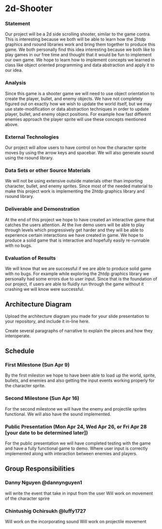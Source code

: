 # 2d-Shooter 

### Statement 
Our project will be a 2d side scrolling shooter, similar to the game contra. This is interesting because we both will be
able to learn how the 2htdp graphics and rsound libraries work and bring them together to produce this game. We both personally
find this idea interesting because we both like to play games in our free time and thought that it would be fun to implement our
own game. We hope to learn how to implement concepts we learned in class like object oriented programming and data abstraction
and apply it to our idea.

### Analysis
Since this game is a shooter game we will need to use object orientation to create the player, bullet, and enemy objects. We have not
completely figured out on exactly how we wish to update the world itself, but we may use state-modification or data abstraction techniques
in order to update player, bullet, and enemy object positions. For example how fast different enemies approach the player sprite will
use these concepts mentioned above.

### External Technologies
Our project will allow users to have control on how the character sprite moves by using the arrow keys and spacebar. We will also 
generate sound using the rsound library.

### Data Sets or other Source Materials
We will not be using extensive outside materials other than importing character, bullet, and enemy sprites. Since most of the needed material
to make this project work is implementing the 2htdp graphics library and rsound library.

### Deliverable and Demonstration
At the end of this project we hope to have created an interactive game that catches the users attention. At the live demo users will be able
to play through levels which progressively get harder and they will be able to experience certain interactions we have created in game. We hope 
to produce a solid game that is interactive and hopefully easily re-runnable with no bugs.

### Evaluation of Results 
We will know that we are successful if we are able to produce solid game with no bugs. For example while exploring the 2htdp graphics
library we personally had some errors due to user input. Since that is the foundation of our project, if users are able to fluidly run through
the game without it crashing we will know were successful.

## Architecture Diagram
Upload the architecture diagram you made for your slide presentation to your repository, and include it in-line here.

Create several paragraphs of narrative to explain the pieces and how they interoperate.

## Schedule
### First Milestone (Sun Apr 9)
By the first mileston we hope to have been able to load up the world, sprite, bullets, and enemies and also getting the input 
events working properly for the character sprite.

### Second Milestone (Sun Apr 16)
For the second milestone we will have the enemy and projectile sprites functional. We will also have the sound implemented.

### Public Presentation (Mon Apr 24, Wed Apr 26, or Fri Apr 28 [your date to be determined later])
For the public presentation we will have completed testing with the game and have a fully functional game to demo. Where user input
is correctly implemented along with interaction between enemies and players. 

## Group Responsibilities

### Danny Nguyen @dannynguyen1
will write the event that take in input from the user
Will work on movement of the character sprire

### Chintushig Ochirsukh @luffy1727
Will work on the incorporating sound
Will work on projectile movement

 

